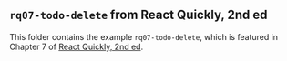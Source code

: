 ## `rq07-todo-delete` from React Quickly, 2nd ed

This folder contains the example `rq07-todo-delete`, which is featured in Chapter 7 of [React Quickly, 2nd ed](https://reactquickly.dev).
